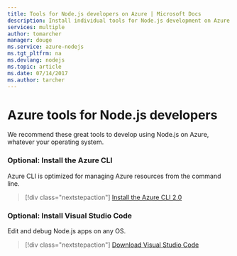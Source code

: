 ```yaml
---
title: Tools for Node.js developers on Azure | Microsoft Docs
description: Install individual tools for Node.js development on Azure
services: multiple
author: tomarcher
manager: douge
ms.service: azure-nodejs
ms.tgt_pltfrm: na
ms.devlang: nodejs
ms.topic: article
ms.date: 07/14/2017 
ms.author: tarcher
---
```


# Azure tools for Node.js developers
We recommend these great tools to develop using Node.js on Azure, whatever your operating system.

### Optional: Install the Azure CLI
Azure CLI is optimized for managing Azure resources from the command line.
 
> [!div class="nextstepaction"]
> [Install the Azure CLI 2.0](https://docs.microsoft.com/cli/azure/install-az-cli2)

### Optional: Install Visual Studio Code
Edit and debug Node.js apps on any OS.
 
> [!div class="nextstepaction"]
> [Download Visual Studio Code](https://code.visualstudio.com)
